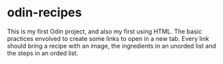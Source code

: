 # odin-recipes

This is my first Odin project, and also my first using HTML.
The basic practices envolved to create some links to open in a new tab. Every link should bring a recipe with an image, the ingredients in an unorded list and the steps in an orded list.
